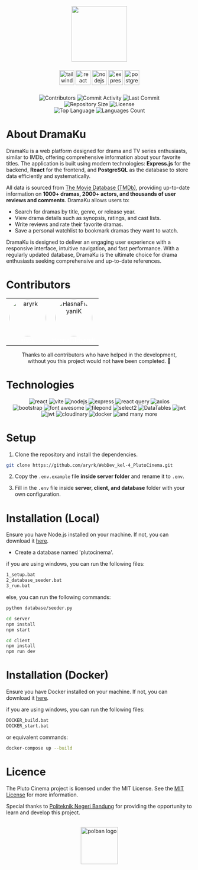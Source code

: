 <div align="center">
  <img height="150" src="https://res.cloudinary.com/dnw6u159c/image/upload/v1732899238/tksjaqibiihmty918wwm.png"  />
</div>

###

<div align="center">
  <img src="https://cdn.jsdelivr.net/gh/devicons/devicon@latest/icons/tailwindcss/tailwindcss-original.svg" height="40" alt="tailwind logo"  />
  <img src="https://cdn.jsdelivr.net/gh/devicons/devicon/icons/react/react-original.svg" height="40" alt="react logo"  />
  <img src="https://cdn.jsdelivr.net/gh/devicons/devicon/icons/nodejs/nodejs-original.svg" height="40" alt="nodejs logo"  />
  <img src="https://skillicons.dev/icons?i=express" height="40" alt="express logo"  />
  <img src="https://cdn.jsdelivr.net/gh/devicons/devicon@latest/icons/postgresql/postgresql-original-wordmark.svg" height="40" alt="postgresql logo"  />
</div>

###

<div align="center">
  <!-- Badges for contributors, commit activity, and last commit -->
  <img src="https://img.shields.io/github/contributors/MahardikaPratama/Webdev-Praktikum?color=red" alt="Contributors" />
  <img src="https://img.shields.io/github/commit-activity/m/MahardikaPratama/Webdev-Praktikum?color=blue" alt="Commit Activity" />
  <img src="https://img.shields.io/github/last-commit/MahardikaPratama/Webdev-Praktikum?color=yellow" alt="Last Commit" />
  <br>
  
  <!-- Badges for repository size and license -->
  <img src="https://img.shields.io/github/repo-size/MahardikaPratama/Webdev-Praktikum?color=green" alt="Repository Size" />
  <img src="https://img.shields.io/github/license/MahardikaPratama/Webdev-Praktikum?color=orange" alt="License" />
  <br>
  
  <!-- Badges for programming languages -->
  <img src="https://img.shields.io/github/languages/top/MahardikaPratama/Webdev-Praktikum?color=purple" alt="Top Language" />
  <img src="https://img.shields.io/github/languages/count/MahardikaPratama/Webdev-Praktikum?color=pink" alt="Languages Count" />
</div>


###

<h1>About DramaKu</h1>  
<p>DramaKu is a web platform designed for drama and TV series enthusiasts, similar to IMDb, offering comprehensive information about your favorite titles. The application is built using modern technologies: <strong>Express.js</strong> for the backend, <strong>React</strong> for the frontend, and <strong>PostgreSQL</strong> as the database to store data efficiently and systematically.  
</p>  
<p>All data is sourced from <a href="https://www.themoviedb.org/">The Movie Database (TMDb)</a>, providing up-to-date information on <strong>1000+ dramas, 2000+ actors, and thousands of user reviews and comments</strong>. DramaKu allows users to:  
</p>  
<ul>  
  <li>Search for dramas by title, genre, or release year.</li>  
  <li>View drama details such as synopsis, ratings, and cast lists.</li>  
  <li>Write reviews and rate their favorite dramas.</li>  
  <li>Save a personal watchlist to bookmark dramas they want to watch.</li>  
</ul>  
<p>DramaKu is designed to deliver an engaging user experience with a responsive interface, intuitive navigation, and fast performance. With a regularly updated database, DramaKu is the ultimate choice for drama enthusiasts seeking comprehensive and up-to-date references.</p>  



<h1>Contributors</h1>
<!-- image round -->
<div align="center">
  <!-- table border 0 -->
    <table border="0">
        <tr>
        <td align="center">
            <a href="https://github.com/aryrk">
                <img src="https://avatars.githubusercontent.com/u/74758565?v=4" width="100" alt="aryrk" style="border-radius: 50%" />
            </a>
            <br>
            <a href="https://github.com/aryrk" style="color:white;">aryrk</a>
        </td>
        <td align="center">
            <a href="https://github.com/HasnaFitriyaniK">
                <img src="https://avatars.githubusercontent.com/u/75944739?v=4" width="100" alt="HasnaFitriyaniK" style="border-radius: 50%" />
            </a>
            <br>
            <a href="https://github.com/HasnaFitriyaniK" style="color:white;">HasnaFitriyaniK</a>
        </td>
        </tr>
        </table>
    Thanks to all contributors who have helped in the development,<br> without you this project would not have been completed. 💖
</div>

<h1>Technologies</h1>
<div align="center">
  <img src="https://img.shields.io/badge/React-61DAFB?style=for-the-badge&logo=react&logoColor=white" alt="react" />
  <img src="https://img.shields.io/badge/Vite-646CFF?style=for-the-badge&logo=vite&logoColor=white" alt="vite" />
    <img src="https://img.shields.io/badge/Node.js-339933?style=for-the-badge&logo=node.js&logoColor=white" alt="nodejs" />
    <img src="https://img.shields.io/badge/Express-000000?style=for-the-badge&logo=express&logoColor=white" alt="express" />
    <img src="https://img.shields.io/badge/React%20Query-000000?style=for-the-badge&logo=react-query&logoColor=white" alt="react query" />
    <img src="https://img.shields.io/badge/Axios-000000?style=for-the-badge&logo=axios&logoColor=white" alt="axios" />
    <br>
    <img src="https://img.shields.io/badge/Bootstrap-7952B3?style=for-the-badge&logo=bootstrap&logoColor=white" alt="bootstrap" />
    <img src="https://img.shields.io/badge/Font%20Awesome-339AF0?style=for-the-badge&logo=font-awesome&logoColor=white" alt="font awesome" />
    <img src="https://img.shields.io/badge/FilePond-14d6ea?style=for-the-badge&logo=filepond&logoColor=white" alt="filepond" />
    <img src="https://img.shields.io/badge/select2-ff0000?style=for-the-badge&logo=filepond&logoColor=white" alt="select2" />
    <img src="https://img.shields.io/badge/DataTables-2867b6?style=for-the-badge&logo=filepond&logoColor=white" alt="DataTables" />
    <img src="https://img.shields.io/badge/JWT-000000?style=for-the-badge&logo=JSON Web Tokens&logoColor=white" alt="jwt" />
    <img src="https://img.shields.io/badge/Nodemailer-22b573?style=for-the-badge" alt="jwt" />
    <img src="https://img.shields.io/badge/Cloudinary-3333ff?style=for-the-badge&logo=cloudinary&logoColor=white" alt="cloudinary" />
    <img src="https://img.shields.io/badge/Docker-2496ED?style=for-the-badge&logo=docker&logoColor=white" alt="docker" />
    <img src="https://img.shields.io/badge/and%20many%20more-000000?style=for-the-badge" alt="and many more" />
</div>

<h1>Setup</h1>

1. Clone the repository and install the dependencies.

```bash
git clone https://github.com/aryrk/WebDev_kel-4_PlutoCinema.git
```
2. Copy the `.env.example` file <b>inside server folder</b> and rename it to `.env`.

3. Fill in the `.env` file inside <b>server, client, and database</b> folder with your own configuration.

<h1>Installation (Local)</h1>
Ensure you have Node.js installed on your machine. If not, you can download it <a href="https://nodejs.org/en/download/">here</a>.

- Create a database named 'plutocinema'.



if you are using windows, you can run the following files:

```bash
1_setup.bat
2_database_seeder.bat
3_run.bat
```

else, you can run the following commands:

```bash
python database/seeder.py
```

```bash
cd server
npm install
npm start
```

```bash
cd client
npm install
npm run dev
```

<h1>Installation (Docker)</h1>
  
  Ensure you have Docker installed on your machine. If not, you can download it <a href="https://www.docker.com/products/docker-desktop">here</a>.
  
if you are using windows, you can run the following files:
```bash
DOCKER_build.bat
DOCKER_start.bat
```

or equivalent commands:

```bash
docker-compose up --build
```


<h1>Licence</h1>
<p>The Pluto Cinema project is licensed under the MIT License. See the <a href="https://opensource.org/license/MIT">MIT License</a> for more information.</p>


<p>Special thanks to <a href="https://www.polban.ac.id/">Politeknik Negeri Bandung</a> for providing the opportunity to learn and develop this project.</p>

<br>

<div align="center">
  <img src="https://www.polban.ac.id/wp-content/uploads/2021/11/MASTER-LOGO-POLBAN-SMALL-1.png" height="100" alt="polban logo"  />
</div>
